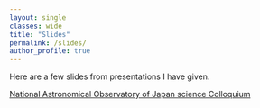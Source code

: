 ```yaml
---
layout: single
classes: wide
title: "Slides"
permalink: /slides/
author_profile: true
---
```


Here are a few slides from presentations I have given.

[National Astronomical Observatory of Japan science Colloquium](/NAOJ_coll/)


